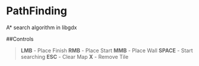 # PathFinding
A* search algorithm in libgdx

##Controls
> **LMB** - Place Finish
**RMB** - Place Start
**MMB** - Place Wall
**SPACE** - Start searching
**ESC** - Clear Map
**X** - Remove Tile
